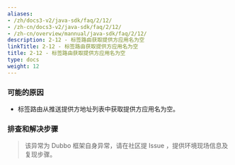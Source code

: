 ```yaml
---
aliases:
- /zh/docs3-v2/java-sdk/faq/2/12/
- /zh-cn/docs3-v2/java-sdk/faq/2/12/
- /zh-cn/overview/mannual/java-sdk/faq/2/12/
description: 2-12 - 标签路由获取提供方应用名为空
linkTitle: 2-12 - 标签路由获取提供方应用名为空
title: 2-12 - 标签路由获取提供方应用名为空
type: docs
weight: 12
---
```







### 可能的原因

* 标签路由从推送提供方地址列表中获取提供方应用名为空。

### 排查和解决步骤
> 该异常为 Dubbo 框架自身异常，请在社区提 Issue ，提供环境现场信息及复现步骤。
